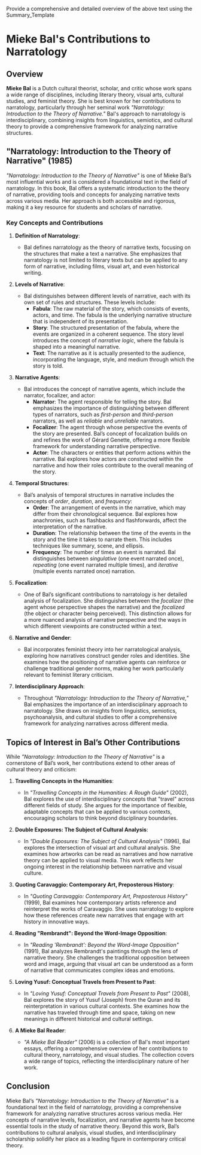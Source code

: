Provide a comprehensive and detailed overview of the above text using the Summary_Template

# Mieke Bal's Contributions to Narratology

## Overview

**Mieke Bal** is a Dutch cultural theorist, scholar, and critic whose work spans a wide range of disciplines, including literary theory, visual arts, cultural studies, and feminist theory. She is best known for her contributions to narratology, particularly through her seminal work _"Narratology: Introduction to the Theory of Narrative."_ Bal's approach to narratology is interdisciplinary, combining insights from linguistics, semiotics, and cultural theory to provide a comprehensive framework for analyzing narrative structures.

## "Narratology: Introduction to the Theory of Narrative" (1985)

_"Narratology: Introduction to the Theory of Narrative"_ is one of Mieke Bal’s most influential works and is considered a foundational text in the field of narratology. In this book, Bal offers a systematic introduction to the theory of narrative, providing tools and concepts for analyzing narrative texts across various media. Her approach is both accessible and rigorous, making it a key resource for students and scholars of narrative.

### Key Concepts and Contributions

1. **Definition of Narratology**:

   - Bal defines narratology as the theory of narrative texts, focusing on the structures that make a text a narrative. She emphasizes that narratology is not limited to literary texts but can be applied to any form of narrative, including films, visual art, and even historical writing.

2. **Levels of Narrative**:

   - Bal distinguishes between different levels of narrative, each with its own set of rules and structures. These levels include:
     - **Fabula**: The raw material of the story, which consists of events, actors, and time. The fabula is the underlying narrative structure that is independent of its presentation.
     - **Story**: The structured presentation of the fabula, where the events are organized in a coherent sequence. The story level introduces the concept of _narrative logic_, where the fabula is shaped into a meaningful narrative.
     - **Text**: The narrative as it is actually presented to the audience, incorporating the language, style, and medium through which the story is told.

3. **Narrative Agents**:

   - Bal introduces the concept of narrative agents, which include the narrator, focalizer, and actor:
     - **Narrator**: The agent responsible for telling the story. Bal emphasizes the importance of distinguishing between different types of narrators, such as _first-person_ and _third-person_ narrators, as well as _reliable_ and _unreliable_ narrators.
     - **Focalizer**: The agent through whose perspective the events of the story are presented. Bal’s concept of focalization builds on and refines the work of Gérard Genette, offering a more flexible framework for understanding narrative perspective.
     - **Actor**: The characters or entities that perform actions within the narrative. Bal explores how actors are constructed within the narrative and how their roles contribute to the overall meaning of the story.

4. **Temporal Structures**:

   - Bal’s analysis of temporal structures in narrative includes the concepts of _order_, _duration_, and _frequency_:
     - **Order**: The arrangement of events in the narrative, which may differ from their chronological sequence. Bal explores how anachronies, such as flashbacks and flashforwards, affect the interpretation of the narrative.
     - **Duration**: The relationship between the time of the events in the story and the time it takes to narrate them. This includes techniques like summary, scene, and ellipsis.
     - **Frequency**: The number of times an event is narrated. Bal distinguishes between _singulative_ (one event narrated once), _repeating_ (one event narrated multiple times), and _iterative_ (multiple events narrated once) narration.

5. **Focalization**:

   - One of Bal’s significant contributions to narratology is her detailed analysis of focalization. She distinguishes between the _focalizer_ (the agent whose perspective shapes the narrative) and the _focalized_ (the object or character being perceived). This distinction allows for a more nuanced analysis of narrative perspective and the ways in which different viewpoints are constructed within a text.

6. **Narrative and Gender**:

   - Bal incorporates feminist theory into her narratological analysis, exploring how narratives construct gender roles and identities. She examines how the positioning of narrative agents can reinforce or challenge traditional gender norms, making her work particularly relevant to feminist literary criticism.

7. **Interdisciplinary Approach**:
   - Throughout _"Narratology: Introduction to the Theory of Narrative,"_ Bal emphasizes the importance of an interdisciplinary approach to narratology. She draws on insights from linguistics, semiotics, psychoanalysis, and cultural studies to offer a comprehensive framework for analyzing narratives across different media.

## Topics of Interest in Bal’s Other Contributions

While _"Narratology: Introduction to the Theory of Narrative"_ is a cornerstone of Bal’s work, her contributions extend to other areas of cultural theory and criticism:

1. **Travelling Concepts in the Humanities**:

   - In _"Travelling Concepts in the Humanities: A Rough Guide"_ (2002), Bal explores the use of interdisciplinary concepts that "travel" across different fields of study. She argues for the importance of flexible, adaptable concepts that can be applied to various contexts, encouraging scholars to think beyond disciplinary boundaries.

2. **Double Exposures: The Subject of Cultural Analysis**:

   - In _"Double Exposures: The Subject of Cultural Analysis"_ (1996), Bal explores the intersection of visual art and cultural analysis. She examines how artworks can be read as narratives and how narrative theory can be applied to visual media. This work reflects her ongoing interest in the relationship between narrative and visual culture.

3. **Quoting Caravaggio: Contemporary Art, Preposterous History**:

   - In _"Quoting Caravaggio: Contemporary Art, Preposterous History"_ (1999), Bal examines how contemporary artists reference and reinterpret the works of Caravaggio. She uses narratology to explore how these references create new narratives that engage with art history in innovative ways.

4. **Reading "Rembrandt": Beyond the Word-Image Opposition**:

   - In _"Reading 'Rembrandt': Beyond the Word-Image Opposition"_ (1991), Bal analyzes Rembrandt's paintings through the lens of narrative theory. She challenges the traditional opposition between word and image, arguing that visual art can be understood as a form of narrative that communicates complex ideas and emotions.

5. **Loving Yusuf: Conceptual Travels from Present to Past**:

   - In _"Loving Yusuf: Conceptual Travels from Present to Past"_ (2008), Bal explores the story of Yusuf (Joseph) from the Quran and its reinterpretation in various cultural contexts. She examines how the narrative has traveled through time and space, taking on new meanings in different historical and cultural settings.

6. **A Mieke Bal Reader**:
   - _"A Mieke Bal Reader"_ (2006) is a collection of Bal's most important essays, offering a comprehensive overview of her contributions to cultural theory, narratology, and visual studies. The collection covers a wide range of topics, reflecting the interdisciplinary nature of her work.

## Conclusion

Mieke Bal’s _"Narratology: Introduction to the Theory of Narrative"_ is a foundational text in the field of narratology, providing a comprehensive framework for analyzing narrative structures across various media. Her concepts of narrative levels, focalization, and narrative agents have become essential tools in the study of narrative theory. Beyond this work, Bal’s contributions to cultural analysis, visual studies, and interdisciplinary scholarship solidify her place as a leading figure in contemporary critical theory.
